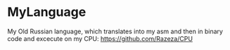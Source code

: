 # MyLanguage
My Old Russian language, which translates into my asm and then in binary code and excecute on my CPU:
https://github.com/Razeza/CPU

